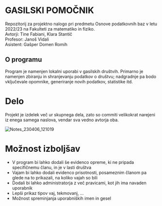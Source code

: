 # GASILSKI POMOČNIK 

Repozitorij za projektno nalogo pri predmetu Osnove podatkovnih baz v letu 2022/23 na Fakulteti za matematiko in fiziko.  
Avtorji: Tine Fabiani, Klara Stantič  
Profesor: Janoš Vidali  
Asistent: Gašper Domen Romih     

## O programu 
Program je namenjen lokalni uporabi v gasilskih društvih. Primarno je namenjen zbiranju in shranjevanju podatkov o društvu; nadgradnje pa bodo vključevale opomnike, generiranje novih podatkov, statistike itd.
  
# Delo
Projekt je izdelek več ur skupnega dela, zato so commiti velikokrat narejeni iz enega samega naslova, vendar sva vedno avtorja oba.

![Notes_230406_121019](https://user-images.githubusercontent.com/64649001/230348292-47f2f01b-f76f-4b44-a639-149070353e34.jpg)

# Možnost izboljšav
* V program bi lahko dodali še evidenco opreme, ki ne pripada specifičnemu članu, in je v lasti društva
* Vajam bi lahko dodali evidenco prisotnosti, posameznim članom pa glede na to prikazali, na koliko vajah so bili
* Dodali bi lahko administratorja z več pravicami, kot jih ima navaden uporabnik
* Lepši prikaz tipov vaj, tekmovanj, ...
* Možnost spreminjanja uporabniških imen in gesel